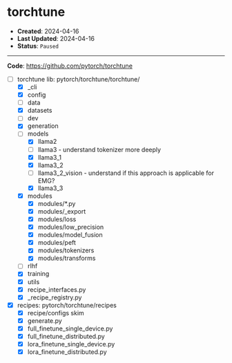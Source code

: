 # torchtune

- **Created**: 2024-04-16
- **Last Updated**: 2024-04-16
- **Status**: `Paused`

---

**Code**: <https://github.com/pytorch/torchtune>

- [ ] torchtune lib: pytorch/torchtune/torchtune/
  - [X] _cli
  - [X] config
  - [ ] data
  - [X] datasets
  - [ ] dev
  - [X] generation
  - [ ] models
    - [X] llama2
    - [ ] llama3 - understand tokenizer more deeply
    - [X] llama3_1
    - [X] llama3_2
    - [ ] llama3_2_vision - understand if this approach is applicable for EMG?
    - [X] llama3_3
  - [X] modules
    - [X] modules/*.py
    - [X] modules/_export
    - [X] modules/loss
    - [X] modules/low_precision
    - [X] modules/model_fusion
    - [X] modules/peft
    - [X] modules/tokenizers
    - [X] modules/transforms
  - [ ] rlhf
  - [X] training
  - [X] utils
  - [X] recipe_interfaces.py
  - [X] _recipe_registry.py
- [X] recipes: pytorch/torchtune/recipes
  - [X] recipe/configs skim
  - [X] generate.py
  - [X] full_finetune_single_device.py
  - [X] full_finetune_distributed.py
  - [X] lora_finetune_single_device.py
  - [X] lora_finetune_distributed.py
